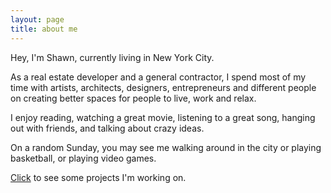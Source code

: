 ```yaml
---
layout: page
title: about me
---
```

Hey, I'm Shawn, currently living in New York City.

As a real estate developer and a general contractor, I spend most of my time with artists, architects, designers, entrepreneurs and different people on creating better spaces for people to live, work and relax.

I enjoy reading, watching a great movie, listening to a great song, hanging out with friends, and talking about crazy ideas.

On a random Sunday, you may see me walking around in the city or playing basketball, or playing video games.

[Click](projects.md) to see some projects I'm working on.